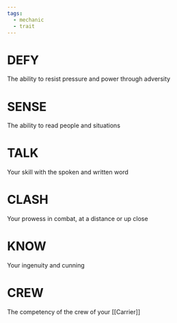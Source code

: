 ```yaml
---
tags:
  - mechanic
  - trait
---
```

# DEFY
The ability to  resist pressure and power through adversity
# SENSE
The ability to read people and situations
# TALK
Your skill with the spoken and written word
# CLASH
Your prowess in combat, at a distance or up close
# KNOW
Your ingenuity and cunning
# CREW
The competency of the crew of your [[Carrier]] 
